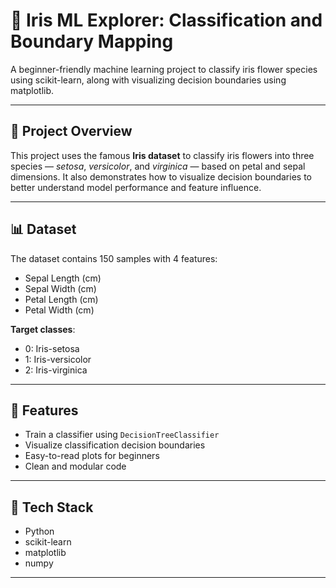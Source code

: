 # 🌸 Iris ML Explorer: Classification and Boundary Mapping

A beginner-friendly machine learning project to classify iris flower species using scikit-learn, along with visualizing decision boundaries using matplotlib.

---

## 🚀 Project Overview

This project uses the famous **Iris dataset** to classify iris flowers into three species — *setosa*, *versicolor*, and *virginica* — based on petal and sepal dimensions. It also demonstrates how to visualize decision boundaries to better understand model performance and feature influence.

---

## 📊 Dataset

The dataset contains 150 samples with 4 features:
- Sepal Length (cm)
- Sepal Width (cm)
- Petal Length (cm)
- Petal Width (cm)

**Target classes**:
- 0: Iris-setosa
- 1: Iris-versicolor
- 2: Iris-virginica

---

## 📌 Features

- Train a classifier using `DecisionTreeClassifier`
- Visualize classification decision boundaries
- Easy-to-read plots for beginners
- Clean and modular code

---

## 🧠 Tech Stack

- Python
- scikit-learn
- matplotlib
- numpy

---
